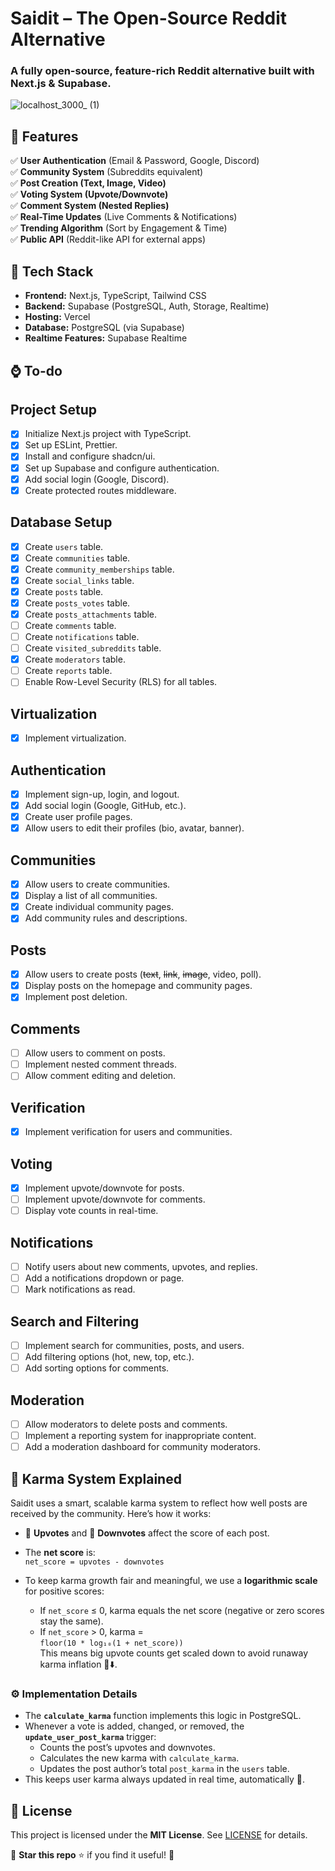 # Saidit – The Open-Source Reddit Alternative

### **A fully open-source, feature-rich Reddit alternative built with Next.js & Supabase.**

![localhost_3000_ (1)](https://github.com/user-attachments/assets/54240b94-6a90-4331-a68c-6d9c6297d52a)

## **📌 Features**

✅ **User Authentication** (Email & Password, Google, Discord)  
✅ **Community System** (Subreddits equivalent)  
✅ **Post Creation (Text, Image, Video)**  
✅ **Voting System (Upvote/Downvote)**  
✅ **Comment System (Nested Replies)**  
✅ **Real-Time Updates** (Live Comments & Notifications)  
✅ **Trending Algorithm** (Sort by Engagement & Time)  
✅ **Public API** (Reddit-like API for external apps)

## **🚀 Tech Stack**

-   **Frontend:** Next.js, TypeScript, Tailwind CSS
-   **Backend:** Supabase (PostgreSQL, Auth, Storage, Realtime)
-   **Hosting:** Vercel
-   **Database:** PostgreSQL (via Supabase)
-   **Realtime Features:** Supabase Realtime

## **⌚ To-do**

## Project Setup

-   [x] Initialize Next.js project with TypeScript.
-   [x] Set up ESLint, Prettier.
-   [x] Install and configure shadcn/ui.
-   [x] Set up Supabase and configure authentication.
-   [x] Add social login (Google, Discord).
-   [x] Create protected routes middleware.

## Database Setup

-   [x] Create `users` table.
-   [x] Create `communities` table.
-   [x] Create `community_memberships` table.
-   [x] Create `social_links` table.
-   [x] Create `posts` table.
-   [x] Create `posts_votes` table.
-   [x] Create `posts_attachments` table.
-   [ ] Create `comments` table.
-   [ ] Create `notifications` table.
-   [ ] Create `visited_subreddits` table.
-   [x] Create `moderators` table.
-   [ ] Create `reports` table.
-   [ ] Enable Row-Level Security (RLS) for all tables.

## Virtualization

-   [x] Implement virtualization.

## Authentication

-   [x] Implement sign-up, login, and logout.
-   [x] Add social login (Google, GitHub, etc.).
-   [x] Create user profile pages.
-   [x] Allow users to edit their profiles (bio, avatar, banner).

## Communities

-   [x] Allow users to create communities.
-   [x] Display a list of all communities.
-   [x] Create individual community pages.
-   [x] Add community rules and descriptions.

## Posts

-   [x] Allow users to create posts (~~text~~, ~~link~~, ~~image~~, video, poll).
-   [x] Display posts on the homepage and community pages.
-   [x] Implement post deletion.

## Comments

-   [ ] Allow users to comment on posts.
-   [ ] Implement nested comment threads.
-   [ ] Allow comment editing and deletion.

## Verification

-   [x] Implement verification for users and communities.

## Voting

-   [x] Implement upvote/downvote for posts.
-   [ ] Implement upvote/downvote for comments.
-   [ ] Display vote counts in real-time.

## Notifications

-   [ ] Notify users about new comments, upvotes, and replies.
-   [ ] Add a notifications dropdown or page.
-   [ ] Mark notifications as read.

## Search and Filtering

-   [ ] Implement search for communities, posts, and users.
-   [ ] Add filtering options (hot, new, top, etc.).
-   [ ] Add sorting options for comments.

## Moderation

-   [ ] Allow moderators to delete posts and comments.
-   [ ] Implement a reporting system for inappropriate content.
-   [ ] Add a moderation dashboard for community moderators.

## **🎯 Karma System Explained**

Saidit uses a smart, scalable karma system to reflect how well posts are received by the community. Here’s how it works:

- 🔼 **Upvotes** and 🔽 **Downvotes** affect the score of each post.  
- The **net score** is:  
  `net_score = upvotes - downvotes`

- To keep karma growth fair and meaningful, we use a **logarithmic scale** for positive scores:  
  - If `net_score` ≤ 0, karma equals the net score (negative or zero scores stay the same).  
  - If `net_score` > 0, karma =  
    `floor(10 * log₁₀(1 + net_score))`  
    This means big upvote counts get scaled down to avoid runaway karma inflation 🚀⬇️.

### ⚙️ Implementation Details

- The **`calculate_karma`** function implements this logic in PostgreSQL.  
- Whenever a vote is added, changed, or removed, the **`update_user_post_karma`** trigger:  
  - Counts the post’s upvotes and downvotes.  
  - Calculates the new karma with `calculate_karma`.  
  - Updates the post author’s total `post_karma` in the `users` table.  
- This keeps user karma always updated in real time, automatically 🎉.

## **🔐 License**

This project is licensed under the **MIT License**. See [LICENSE](LICENSE) for details.

📌 **Star this repo** ⭐ if you find it useful! 🚀
